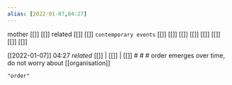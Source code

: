 ```yaml
---
alias: [2022-01-07,04:27]
---
```

 mother [[]] [[]]
 related [[]] [[]]
 `contemporary events` [[]] [[]] [[]] [[]] [[]] [[]] [[]] [[]]

[[2022-01-07]] 04:27 _related_ [[]] | [[]] | [[]] # # #
order emerges over time, do not worry about [[organisation]]

```query
"order"
```